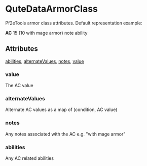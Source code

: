 # QuteDataArmorClass

Pf2eTools armor class attributes. Default representation example:

**AC** 15 (10 with mage armor) note ability

## Attributes

[abilities](#abilities), [alternateValues](#alternatevalues), [notes](#notes), [value](#value)


### value

The AC value

### alternateValues

Alternate AC values as a map of (condition, AC value)

### notes

Any notes associated with the AC e.g. "with mage armor"

### abilities

Any AC related abilities
